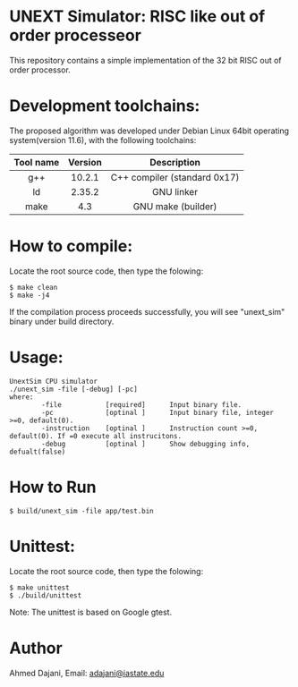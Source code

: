 # UNEXT Simulator: RISC like out of order processeor

This repository contains a simple implementation of the 32 bit RISC out of order processor.

# Development toolchains:
The proposed algorithm was developed under Debian Linux 64bit operating system(version 11.6), with the following  toolchains:

| Tool name | Version  | Description  |
| :---:   | :-: | :-: |
| g++ | 10.2.1 | C++ compiler (standard 0x17) |
| ld | 2.35.2 | GNU linker |
| make | 4.3 |  GNU make (builder) |

# How to compile:
Locate the root source code, then type the folowing:
```
$ make clean
$ make -j4
```
If the compilation process proceeds successfully, you will see "unext_sim" binary under build directory.

# Usage:
```
UnextSim CPU simulator
./unext_sim -file [-debug] [-pc]
where:
        -file           [required]      Input binary file.
        -pc             [optinal ]      Input binary file, integer >=0, default(0).
        -instruction    [optinal ]      Instruction count >=0, default(0). If =0 execute all instrucitons.
        -debug          [optinal ]      Show debugging info, defualt(false)
```

# How to Run
```
$ build/unext_sim -file app/test.bin
```

# Unittest:
Locate the root source code, then type the folowing:
```
$ make unittest
$ ./build/unittest
```
Note: The unittest is based on Google gtest.

# Author
Ahmed Dajani,
Email: adajani@iastate.edu